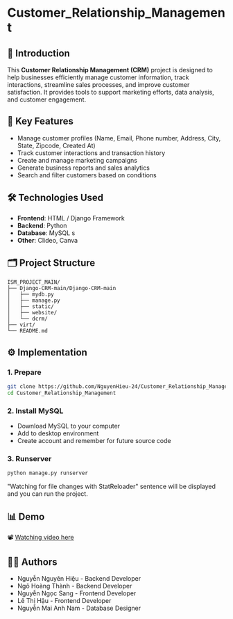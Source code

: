# Customer_Relationship_Management

## 📌 Introduction

This **Customer Relationship Management (CRM)** project is designed to help businesses efficiently manage customer information, track interactions, streamline sales processes, and improve customer satisfaction. It provides tools to support marketing efforts, data analysis, and customer engagement.

## 🚀 Key Features

- Manage customer profiles (Name, Email, Phone number, Address, City, State, Zipcode, Created At)
- Track customer interactions and transaction history
- Create and manage marketing campaigns
- Generate business reports and sales analytics
- Search and filter customers based on conditions

## 🛠️ Technologies Used

- **Frontend**: HTML / Django Framework
- **Backend**: Python 
- **Database**: MySQL s
- **Other**: Clideo, Canva

## 🗂️ Project Structure

```
ISM_PROJECT_MAIN/
├── Django-CRM-main/Django-CRM-main
│   ├── mydb.py
│   ├── manage.py
│   ├── static/
│   ├── website/
│   └── dcrm/
├── virt/
└── README.md
```

## ⚙️ Implementation

### 1. Prepare

```bash
git clone https://github.com/NguyenHieu-24/Customer_Relationship_Management.git
cd Customer_Relationship_Management
```

### 2. Install MySQL

- Download MySQL to your computer
- Add to desktop environment
- Create account and remember for future source code

### 3. Runserver

```bash
python manage.py runserver
```
"Watching for file changes with StatReloader" sentence will be displayed and you can run the project.

## 📊 Demo

📽️ [Watching video here](https://www.youtube.com/watch?v=phdTLwybb84)

## 🧑‍💻 Authors

- Nguyễn Nguyên Hiệu - Backend Developer
- Ngô Hoàng Thành - Backend Developer
- Nguyễn Ngọc Sang - Frontend Developer
- Lê Thị Hậu - Frontend Developer
- Nguyễn Mai Anh Nam - Database Designer
